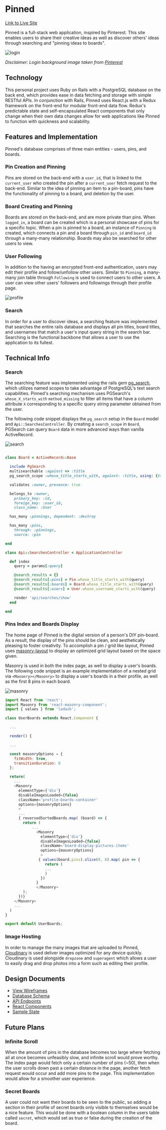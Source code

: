 # Pinned

[Link to Live Site](https://pin-ned.herokuapp.com)

Pinned is a full-stack web application, inspired by Pinterest. This site enables users to share their creative ideas as well as discover others' ideas through searching and "pinning ideas to boards".


![login](http://res.cloudinary.com/jaredtan/image/upload/v1501388859/Screen_Shot_2017-07-29_at_9.22.09_PM_j711de.png)

*Disclaimer: Login background image taken from [Pinterest](https://www.pinterest.com/)*

## Technology

This personal project uses Ruby on Rails with a PostgreSQL database on the back end, which provides ease in data fetching and storage with simple RESTful APIs. In conjunction with Rails, Pinned uses React.js with a Redux framework on the front-end for modular front-end data flow. Redux's predictable state and self-encapsulated React components that only change when their own data changes allow for web applications like Pinned to function with quickness and scalability.

## Features and Implementation

Pinned's database comprises of three main entities - users, pins, and boards.

### Pin Creation and Pinning

Pins are stored on the back-end with a `user_id`, that is linked to the `current_user` who created the pin after a `current_user` fetch request to the back-end. Similar to the idea of pinning an item to a pin-board, pins have the functionality of pinning to a board, and deletion by the user.

### Board Creating and Pinning

Boards are stored on the back-end, and are more private than pins. When `logged_in`, a board can be created which is a personal showcase of pins for a specific topic. When a pin is pinned to a board, an instance of `Pinning` is created, which connects a pin and a board through `pin_id` and `board_id` through a many-many relationship. Boards may also be searched for other users to view.

### User Following

In addition to the having an encrypted front-end authentication, users may edit their profile and follow/unfollow other users. Similar to `Pinning`, a many-many join table through `Following` is used to connect users to other users. A user can view other users' followers and followings through their profile page.

![profile](http://res.cloudinary.com/jaredtan/image/upload/v1501388831/Screen_Shot_2017-07-29_at_9.26.44_PM_aaor2l.png)
### Search

In order for a user to discover ideas, a searching feature was implemented that searches the entire rails database and displays all pin titles, board titles, and usernames that match a user's input query string in the search bar. Searching is the functional backbone that allows a user to use the application to its fullest.

## Technical Info

### Search
The searching feature was implemented using the rails gem [pg_search](https://github.com/Casecommons/pg_search), which utilizes named scopes to take advantage of PostgreSQL's text search capabilities. Pinned's searching mechanism uses PGSearch's `whose_X_starts_with` `method_missing` to filter all items that have a column attribute `X` corresponding to a specific query string parameter obtained from the user.

The following code snippet displays the `pg_search` setup in the `Board` model and `Api::SearchesController`. By creating a `search_scope` in `Board`, PGSearch can query `Board` data in more advanced ways than vanilla ActiveRecord.  

![search](http://res.cloudinary.com/jaredtan/image/upload/v1501389538/Screen_Shot_2017-07-29_at_9.38.30_PM_i10auc.png)

```ruby

class Board < ActiveRecord::Base

  include PgSearch
  multisearchable :against => :title
  pg_search_scope :whose_title_starts_with, against: :title, using: {tsearch: {prefix: true} }

  validates :owner, presence: true

  belongs_to :owner,
    primary_key: :id,
    foreign_key: :user_id,
    class_name: :User

  has_many :pinnings, dependent: :destroy

  has_many :pins,
    through: :pinnings,
    source: :pin

end

class Api::SearchesController < ApplicationController

  def index
    query = params[:query]

    @search_results = {}
    @search_results[:pins] = Pin.whose_title_starts_with(query)
    @search_results[:boards] = Board.whose_title_starts_with(query)
    @search_results[:users] = User.whose_username_starts_with(query)

    render 'api/searches/show'
  end

end
```

### Pins Index and Boards Display
The home page of Pinned is the digital version of a person's DIY pin-board. As a result, the display of the pins should be clean, and aesthetically pleasing to foster creativity. To accomplish a pin / grid like layout, Pinned uses  [masonry-layout](https://www.npmjs.com/package/masonry-layout) to display an optimized grid layout based on the space given.

Masonry is used in both the index page, as well to display a user's boards. The following code snippet is an example implementation of a nested grid via `<Masonry></Masonry>` to display a user's boards in a their profile, as well as the first 8 pins in each board.

![masonry](http://res.cloudinary.com/jaredtan/image/upload/v1501389717/Screen_Shot_2017-07-29_at_9.41.32_PM_yckicd.png)

```javascript
import React from 'react';
import Masonry from 'react-masonry-component';
import { values } from 'lodash';

class UserBoards extends React.Component {

  ...

  render() {

  ...

  const masonryOptions = {
    fitWidth: true,
    transitionDuration: 0
  };

  return(
    ...
    <Masonry
      elementType={'div'}
      disableImagesLoaded={false}
      className='profile-boards-container'
      options={masonryOptions}
      >
      ...
      { reversedSortedBoards.map( (board) => {
        return (
            ...
              <Masonry
                elementType={'div'}
                disableImagesLoaded={false}
                className='board-display-pictures-items'
                options={masonryOptions}
                >
               { values(board.pins).slice(0, 8).map( pin => {
                  return (
                  ...
                  )
                })
              }
              </Masonry>
        );
      })}
    </Masonry>
    ...
  )
}

export default UserBoards;
```


### Image Hosting
  In order to manage the many images that are uploaded to Pinned, [Cloudinary](http://cloudinary.com/) is used deliver images optimized for any device quickly. Cloudinary is used alongside `dropzone` and `superagent` which allows a user to easily drag and drop photos into a form such as editing their profile.

## Design Documents

* [View Wireframes][views]
* [Database Schema][db_schema]
* [API Endpoints][api_endpoints]
* [React Components][component_hierarchy]
* [Sample State][sample-state]

[db_schema]: ./docs/schema.md
[views]: ./docs/views.md
[api_endpoints]: ./docs/api-endpoints.md
[component_hierarchy]: ./docs/component-hierarchy.md
[sample-state]: ./docs/sample-state.md


## Future Plans

### Infinite Scroll

When the amount of pins in the database becomes too large where fetching all at once becomes unfeasibly slow, and infinite scroll would prove worthy. The index page would fetch only a certain number of pins (~50), then when the user scrolls down past a certain distance in the page, another fetch request would occur and add more pins to the page. This implementation would allow for a smoother user experience.

### Secret Boards

A user could not want their boards to be seen to the public, so adding a section in their profile of secret boards only visible to themselves would be a nice feature. This would be done with a boolean column in the users table called `secret`, which would set as true or false during the creation of the board.
